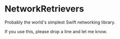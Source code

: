 #  NetworkRetrievers

Probably the world's simplest Swift networking library.

If you use this, please drop a line and let me know.
